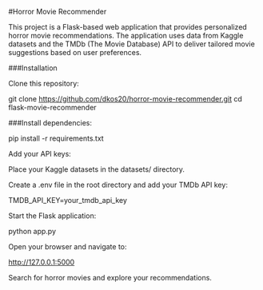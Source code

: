 #Horror Movie Recommender

This project is a Flask-based web application that provides personalized horror movie recommendations. The application uses data from Kaggle datasets and the TMDb (The Movie Database) API to deliver tailored movie suggestions based on user preferences.

###Installation

Clone this repository:

git clone https://github.com/dkos20/horror-movie-recommender.git
cd flask-movie-recommender

###Install dependencies:

pip install -r requirements.txt

Add your API keys:

Place your Kaggle datasets in the datasets/ directory.

Create a .env file in the root directory and add your TMDb API key:

TMDB_API_KEY=your_tmdb_api_key

Start the Flask application:

python app.py

Open your browser and navigate to:

http://127.0.0.1:5000

Search for horror movies and explore your recommendations.

